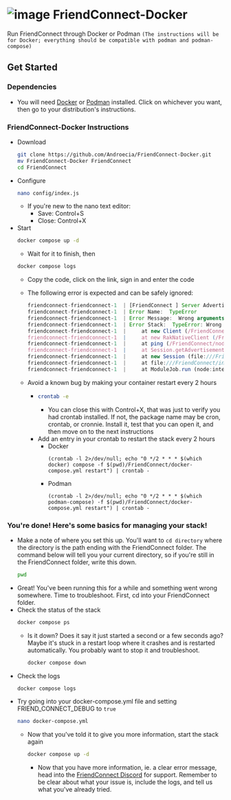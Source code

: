 # ![image](https://github.com/Androecia/FriendConnect-Docker/assets/59907407/99380263-9666-4e5d-9b1f-4fdc4f3b3036) FriendConnect-Docker
Run FriendConnect through Docker or Podman ``(The instructions will be for Docker; everything should be compatible with podman and podman-compose)``

## Get Started
### Dependencies
- You will need [Docker](https://docs.docker.com/engine/install/) or [Podman](https://podman.io/docs/installation#linux-distributions) installed. Click on whichever you want, then go to your distribution's instructions.

### FriendConnect-Docker Instructions
- Download
  ```bash
  git clone https://github.com/Androecia/FriendConnect-Docker.git
  mv FriendConnect-Docker FriendConnect
  cd FriendConnect
  ```
- Configure
  ```bash
  nano config/index.js
  ```
  - If you're new to the nano text editor:
    - Save: Control+S
    - Close: Control+X
- Start
  ```bash
  docker compose up -d
  ```
  - Wait for it to finish, then
  ```bash
  docker compose logs
  ```
  - Copy the code, click on the link, sign in and enter the code
 
  - The following error is expected and can be safely ignored:
    ```js
    friendconnect-friendconnect-1  | [FriendConnect ] Server Advertisement Error
    friendconnect-friendconnect-1  | Error Name:  TypeError
    friendconnect-friendconnect-1  | Error Message:  Wrong arguments
    friendconnect-friendconnect-1  | Error Stack:  TypeError: Wrong arguments
    friendconnect-friendconnect-1  |     at new Client (/FriendConnect/node_modules/raknet-native/lib/RakNet.js:8:19)
    friendconnect-friendconnect-1  |     at new RakNativeClient (/FriendConnect/node_modules/bedrock-protocol/src/rak.js:45:19)
    friendconnect-friendconnect-1  |     at ping (/FriendConnect/node_modules/bedrock-protocol/src/createClient.js:87:15)
    friendconnect-friendconnect-1  |     at Session.getAdvertisement (file:///FriendConnect/node_modules/friend-connect/dist/index.js:419:30)
    friendconnect-friendconnect-1  |     at new Session (file:///FriendConnect/node_modules/friend-connect/dist/index.js:76:14)
    friendconnect-friendconnect-1  |     at file:///FriendConnect/index.js:3:1
    friendconnect-friendconnect-1  |     at ModuleJob.run (node:internal/modules/esm/module_job:194:25)
    ```
  - Avoid a known bug by making your container restart every 2 hours
      - ```bash
        crontab -e
        ```
        - You can close this with Control+X, that was just to verify you had crontab installed. If not, the package name may be cron, crontab, or cronnie. Install it, test that you can open it, and then move on to the next instructions
      - Add an entry in your crontab to restart the stack every 2 hours
        - Docker
          ```cron
          (crontab -l 2>/dev/null; echo "0 */2 * * * $(which docker) compose -f $(pwd)/FriendConnect/docker-compose.yml restart") | crontab -
          ```
        - Podman
          ```cron
          (crontab -l 2>/dev/null; echo "0 */2 * * * $(which podman-compose) -f $(pwd)/FriendConnect/docker-compose.yml restart") | crontab -
          ```

### You're done! Here's some basics for managing your stack!
- Make a note of where you set this up. You'll want to ``cd directory`` where the directory is the path ending with the FriendConnect folder. The command below will tell you your current directory, so if you're still in the FriendConnect folder, write this down.
  ```bash
  pwd
  ```
- Great! You've been running this for a while and something went wrong somewhere. Time to troubleshoot. First, cd into your FriendConnect folder.
- Check the status of the stack
  ```bash
  docker compose ps
  ```
  - Is it down? Does it say it just started a second or a few seconds ago? Maybe it's stuck in a restart loop where it crashes and is restarted automatically. You probably want to stop it and troubleshoot.
    ```bash
    docker compose down
    ```
- Check the logs
  ```bash
  docker compose logs
  ```
- Try going into your docker-compose.yml file and setting FRIEND_CONNECT_DEBUG to ``true``
  ```bash
  nano docker-compose.yml
  ```
  - Now that you've told it to give you more information, start the stack again
    ```bash
    docker compose up -d
    ```
    - Now that you have more information, ie. a clear error message, head into the [FriendConnect Discord](https://discord.gg/gpQsX2UVQ7) for support. Remember to be clear about what your issue is, include the logs, and tell us what you've already tried.

